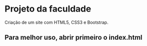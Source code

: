 # Projeto da faculdade
Criação de um site com HTML5, CSS3 e Bootstrap.

## Para melhor uso, abrir primeiro o index.html
